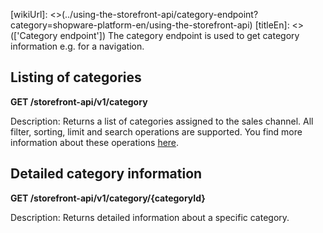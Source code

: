 [wikiUrl]: <>(../using-the-storefront-api/category-endpoint?category=shopware-platform-en/using-the-storefront-api)
[titleEn]: <>(['Category endpoint'])
The category endpoint is used to get category information e.g. for a
navigation.

## Listing of categories

**GET /storefront-api/v1/category**

Description: Returns a list of categories assigned to the sales channel.
All filter, sorting, limit and search operations are supported. You find
more information about these operations
[here](../30-api/50-filter-search-limit.md).

## Detailed category information

**GET /storefront-api/v1/category/{categoryId}**

Description: Returns detailed information about a specific category.
